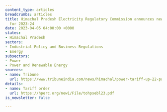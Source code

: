 ```yaml
---
content_type: articles
breadcrumbs: articles
title: Himachal Pradesh Electricity Regulatory Commission announces new power tariffs
  for 2023-24
date: 2023-04-05 04:00:00 +0000
states:
- Himachal Pradesh
sectors:
- Industrial Policy and Business Regulations
- Energy
subsectors:
- Power
- Power and Renewable Energy
sources:
- name: Tribune
  url: https://www.tribuneindia.com/news/himachal/power-tariff-up-22-paise-unit-in-hp-493087
details:
- name: Tariff order
  url: https://hperc.org/new1/File/tohpsebl23.pdf
is_newsletter: false

---
```

